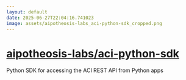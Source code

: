 ```yaml
---
layout: default
date: 2025-06-27T22:04:16.741023
image: assets/aipotheosis-labs_aci-python-sdk_cropped.png
---
```


# [aipotheosis-labs/aci-python-sdk](https://github.com/aipotheosis-labs/aci-python-sdk)

Python SDK for accessing the ACI REST API from Python apps
